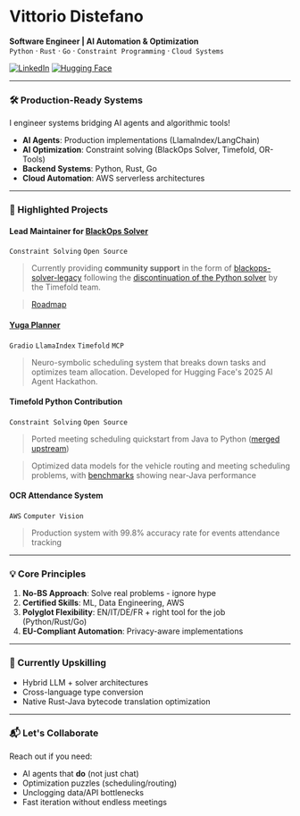 # Vittorio Distefano
**Software Engineer | AI Automation & Optimization**  
`Python` · `Rust` · `Go` · `Constraint Programming` · `Cloud Systems`

[![LinkedIn](https://img.shields.io/badge/LinkedIn-Connect-blue?style=flat&logo=linkedin)](https://www.linkedin.com/in/vdistefano)
[![Hugging Face](https://img.shields.io/badge/🤗_HF_Spaces-Yuga_Planner-yellow)](https://huggingface.co/spaces/blackopsrepl/yuga-planner)

---

### 🛠️ Production-Ready Systems
I engineer systems bridging AI agents and algorithmic tools!
- **AI Agents**: Production implementations (LlamaIndex/LangChain)
- **AI Optimization**: Constraint solving (BlackOps Solver, Timefold, OR-Tools)
- **Backend Systems**: Python, Rust, Go
- **Cloud Automation**: AWS serverless architectures

---

### 🚀 Highlighted Projects

#### Lead Maintainer for [BlackOps Solver](https://github.com/BlackOpsAI/timefold-solver-legacy)
`Constraint Solving` `Open Source`
> Currently providing **community support** in the form of [blackops-solver-legacy](https://github.com/BlackOpsAI/blackops-solver-legacy) following the [discontinuation of the Python solver](https://github.com/TimefoldAI/timefold-solver/discussions/1698) by the Timefold team.

> [Roadmap](https://github.com/orgs/BlackOpsAI/discussions/1)

#### [Yuga Planner](https://github.com/blackopsrepl/yuga-planner) 
`Gradio` `LlamaIndex` `Timefold` `MCP`
> Neuro-symbolic scheduling system that breaks down tasks and optimizes team allocation. Developed for Hugging Face's 2025 AI Agent Hackathon.

#### Timefold Python Contribution 
`Constraint Solving` `Open Source`
> Ported meeting scheduling quickstart from Java to Python ([merged upstream](https://github.com/TimefoldAI/timefold-quickstarts))

> Optimized data models for the vehicle routing and meeting scheduling problems, with [benchmarks](https://github.com/blackopsrepl/timefold-quickstarts-python/blob/main/benchmarks/report.md) showing near-Java performance

#### OCR Attendance System 
`AWS` `Computer Vision`
> Production system with 99.8% accuracy rate for events attendance tracking

---

### 💡 Core Principles
1. **No-BS Approach**: Solve real problems - ignore hype
2. **Certified Skills**: ML, Data Engineering, AWS
3. **Polyglot Flexibility**: EN/IT/DE/FR + right tool for the job (Python/Rust/Go)
4. **EU-Compliant Automation**: Privacy-aware implementations

---

### 🌱 Currently Upskilling
- Hybrid LLM + solver architectures
- Cross-language type conversion
- Native Rust-Java bytecode translation optimization

---

### 📬 Let's Collaborate
Reach out if you need:
- AI agents that **do** (not just chat)
- Optimization puzzles (scheduling/routing)
- Unclogging data/API bottlenecks
- Fast iteration without endless meetings
